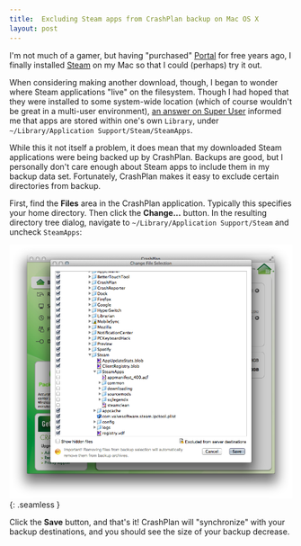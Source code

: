 ```yaml
---
title:  Excluding Steam apps from CrashPlan backup on Mac OS X
layout: post
---
```

I'm not much of a gamer, but having "purchased" [Portal][portal] for free years ago, I finally
installed [Steam][steam] on my Mac so that I could (perhaps) try it out.

When considering making another download, though, I began to wonder where Steam applications "live"
on the filesystem. Though I had hoped that they were installed to some system-wide location (which
of course wouldn't be great in a multi-user environment), [an answer on Super User][answer] informed
me that apps are stored within one's own `Library`, under
`~/Library/Application Support/Steam/SteamApps`.

While this it not itself a problem, it does mean that my downloaded Steam applications were being
backed up by CrashPlan. Backups are good, but I personally don't care enough about Steam apps to
include them in my backup data set. Fortunately, CrashPlan makes it easy to exclude certain
directories from backup.

First, find the **Files** area in the CrashPlan application. Typically this specifies your home
directory. Then click the **Change...** button. In the resulting directory tree dialog, navigate
to `~/Library/Application Support/Steam` and uncheck `SteamApps`:

![](/imgs/crashplan_exclude_steam_apps.png){: .seamless }

Click the **Save** button, and that's it! CrashPlan will "synchronize" with your backup
destinations, and you should see the size of your backup decrease.

[portal]: http://www.valvesoftware.com/games/portal.html
[steam]:  http://store.steampowered.com/
[answer]: http://superuser.com/a/144048
